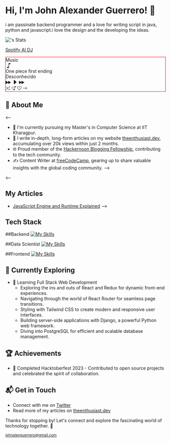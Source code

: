 # Hi, I'm John Alexander Guerrero! 👋

i am passinate backend programmer and a love for writing script in java, python and javascript.i love the design and the developing the ideas.

![<JohnAlexGuerrero>'s Stats](https://github-readme-stats.vercel.app/api?username=<username>&theme=vue-dark&show_icons=true&hide_border=true&count_private=true)

<a href="https://open.spotify.com/playlist/1z7URJxINTteK92JuaefKI?si=FMZyK-BYRA-hkmsZbbvYoQ&pi=pHhRZu1DTUCa1">Spotify AI DJ</a> 
<div style="border:1px solid red;">
  <div class="one">
    <span class="title">Music</span>
    <div class="music">
      <svg
        viewBox="0 0 16 16"
        class="note bi bi-music-note"
        fill="currentColor"
        height="18"
        width="18"
        xmlns="http://www.w3.org/2000/svg"
      >
        <path
          d="M9 13c0 1.105-1.12 2-2.5 2S4 14.105 4 13s1.12-2 2.5-2 2.5.895 2.5 2z"
        ></path>
        <path d="M9 3v10H8V3h1z" fill-rule="evenodd"></path>
        <path
          d="M8 2.82a1 1 0 0 1 .804-.98l3-.6A1 1 0 0 1 13 2.22V4L8 5V2.82z"
        ></path>
      </svg>
    </div>
    <span class="name"
      ><div></div>
      One piece first ending</span
    >
    <span class="name1"
      ><div></div>
      Desconhecido</span
    >
    <div class="bar">
      <svg
        viewBox="0 0 16 16"
        class="color bi bi-fast-forward-fill"
        fill="currentColor"
        height="16"
        width="16"
        xmlns="http://www.w3.org/2000/svg"
      >
        <path
          d="M7.596 7.304a.802.802 0 0 1 0 1.392l-6.363 3.692C.713 12.69 0 12.345 0 11.692V4.308c0-.653.713-.998 1.233-.696l6.363 3.692Z"
        ></path>
        <path
          d="M15.596 7.304a.802.802 0 0 1 0 1.392l-6.363 3.692C8.713 12.69 8 12.345 8 11.692V4.308c0-.653.713-.998 1.233-.696l6.363 3.692Z"
        ></path>
      </svg>
      <svg
        viewBox="0 0 16 16"
        class="color bi bi-caret-right-fill"
        fill="currentColor"
        height="18"
        width="18"
        xmlns="http://www.w3.org/2000/svg"
      >
        <path
          d="m12.14 8.753-5.482 4.796c-.646.566-1.658.106-1.658-.753V3.204a1 1 0 0 1 1.659-.753l5.48 4.796a1 1 0 0 1 0 1.506z"
        ></path>
      </svg>
      <svg
        viewBox="0 0 16 16"
        class="color bi bi-fast-forward-fill"
        fill="currentColor"
        height="16"
        width="16"
        xmlns="http://www.w3.org/2000/svg"
      >
        <path
          d="M7.596 7.304a.802.802 0 0 1 0 1.392l-6.363 3.692C.713 12.69 0 12.345 0 11.692V4.308c0-.653.713-.998 1.233-.696l6.363 3.692Z"
        ></path>
        <path
          d="M15.596 7.304a.802.802 0 0 1 0 1.392l-6.363 3.692C8.713 12.69 8 12.345 8 11.692V4.308c0-.653.713-.998 1.233-.696l6.363 3.692Z"
        ></path>
      </svg>
    </div>
    <div class="bar">
      <svg
        viewBox="0 0 16 16"
        class="color1 bi bi-shuffle"
        fill="currentColor"
        height="14"
        width="14"
        xmlns="http://www.w3.org/2000/svg"
      >
        <path
          d="M0 3.5A.5.5 0 0 1 .5 3H1c2.202 0 3.827 1.24 4.874 2.418.49.552.865 1.102 1.126 1.532.26-.43.636-.98 1.126-1.532C9.173 4.24 10.798 3 13 3v1c-1.798 0-3.173 1.01-4.126 2.082A9.624 9.624 0 0 0 7.556 8a9.624 9.624 0 0 0 1.317 1.918C9.828 10.99 11.204 12 13 12v1c-2.202 0-3.827-1.24-4.874-2.418A10.595 10.595 0 0 1 7 9.05c-.26.43-.636.98-1.126 1.532C4.827 11.76 3.202 13 1 13H.5a.5.5 0 0 1 0-1H1c1.798 0 3.173-1.01 4.126-2.082A9.624 9.624 0 0 0 6.444 8a9.624 9.624 0 0 0-1.317-1.918C4.172 5.01 2.796 4 1 4H.5a.5.5 0 0 1-.5-.5z"
          fill-rule="evenodd"
        ></path>
        <path
          d="M13 5.466V1.534a.25.25 0 0 1 .41-.192l2.36 1.966c.12.1.12.284 0 .384l-2.36 1.966a.25.25 0 0 1-.41-.192zm0 9v-3.932a.25.25 0 0 1 .41-.192l2.36 1.966c.12.1.12.284 0 .384l-2.36 1.966a.25.25 0 0 1-.41-.192z"
        ></path>
      </svg>
      <svg
        viewBox="0 0 16 16"
        class="color1 bi bi-music-note-list"
        fill="currentColor"
        height="14"
        width="14"
        xmlns="http://www.w3.org/2000/svg"
      >
        <path
          d="M12 13c0 1.105-1.12 2-2.5 2S7 14.105 7 13s1.12-2 2.5-2 2.5.895 2.5 2z"
        ></path>
        <path d="M12 3v10h-1V3h1z" fill-rule="evenodd"></path>
        <path
          d="M11 2.82a1 1 0 0 1 .804-.98l3-.6A1 1 0 0 1 16 2.22V4l-5 1V2.82z"
        ></path>
        <path
          d="M0 11.5a.5.5 0 0 1 .5-.5H4a.5.5 0 0 1 0 1H.5a.5.5 0 0 1-.5-.5zm0-4A.5.5 0 0 1 .5 7H8a.5.5 0 0 1 0 1H.5a.5.5 0 0 1-.5-.5zm0-4A.5.5 0 0 1 .5 3H8a.5.5 0 0 1 0 1H.5a.5.5 0 0 1-.5-.5z"
          fill-rule="evenodd"
        ></path>
      </svg>
      <svg
        viewBox="0 0 16 16"
        class="color1 bi bi-suit-heart"
        fill="currentColor"
        height="14"
        width="14"
        xmlns="http://www.w3.org/2000/svg"
      >
        <path
          d="m8 6.236-.894-1.789c-.222-.443-.607-1.08-1.152-1.595C5.418 2.345 4.776 2 4 2 2.324 2 1 3.326 1 4.92c0 1.211.554 2.066 1.868 3.37.337.334.721.695 1.146 1.093C5.122 10.423 6.5 11.717 8 13.447c1.5-1.73 2.878-3.024 3.986-4.064.425-.398.81-.76 1.146-1.093C14.446 6.986 15 6.131 15 4.92 15 3.326 13.676 2 12 2c-.777 0-1.418.345-1.954.852-.545.515-.93 1.152-1.152 1.595L8 6.236zm.392 8.292a.513.513 0 0 1-.784 0c-1.601-1.902-3.05-3.262-4.243-4.381C1.3 8.208 0 6.989 0 4.92 0 2.755 1.79 1 4 1c1.6 0 2.719 1.05 3.404 2.008.26.365.458.716.596.992a7.55 7.55 0 0 1 .596-.992C9.281 2.049 10.4 1 12 1c2.21 0 4 1.755 4 3.92 0 2.069-1.3 3.288-3.365 5.227-1.193 1.12-2.642 2.48-4.243 4.38z"
        ></path>
      </svg>
      <svg
        viewBox="0 0 16 16"
        class="color1 bi bi-arrow-right"
        fill="currentColor"
        height="14"
        width="14"
        xmlns="http://www.w3.org/2000/svg"
      >
        <path
          d="M1 8a.5.5 0 0 1 .5-.5h11.793l-3.147-3.146a.5.5 0 0 1 .708-.708l4 4a.5.5 0 0 1 0 .708l-4 4a.5.5 0 0 1-.708-.708L13.293 8.5H1.5A.5.5 0 0 1 1 8z"
          fill-rule="evenodd"
        ></path>
      </svg>
    </div>
  </div>
  <div class="two"></div>
  <div class="three"></div>
</div>


## 🚀 About Me

<--
- 🔭 I'm currently pursuing my Master's in Computer Science at IIT Kharagpur.
- 📝 I write in-depth, long-form articles on my website [theenthusiast.dev](https://theenthusiast.dev), accumulating over 20k views within just 2 months.
- 🌐 Proud member of the [Hackernoon Blogging Fellowship](https://hackernoon.com/), contributing to the tech community.
- ✍️ Content Writer at [freeCodeCamp](https://www.freecodecamp.org/), gearing up to share valuable insights with the global coding community.
  -->

<--
## My Articles
- [JavaScript Engine and Runtime Explained](https://www.freecodecamp.org/news/javascript-engine-and-runtime-explained/)
-->

## Tech Stack
##Backend
[![My Skills](https://skillicons.dev/icons?i=java,docker,fastapi,firebase,django,flask,rails,spring)](https://skillicons.dev)

##Data Scientist
[![My Skills](https://skillicons.dev/icons?i=py,anaconda,mysql,mongodb)](https://skillicons.dev)

##Frontend
[![My Skills](https://skillicons.dev/icons?i=js,html,css,boostrap,vue)](https://skillicons.dev)

## 🌱 Currently Exploring

- 🚀 Learning Full Stack Web Development
  - Exploring the ins and outs of React and Redux for dynamic front-end experiences.
  - Navigating through the world of React Router for seamless page transitions.
  - Styling with Tailwind CSS to create modern and responsive user interfaces.
  - Building server-side applications with Django, a powerful Python web framework.
  - Diving into PostgreSQL for efficient and scalable database management.

 ## 🏆 Achievements

- 🌟 Completed Hacktoberfest 2023 - Contributed to open source projects and celebrated the spirit of collaboration.


## 📬 Get in Touch

- Connect with me on [Twitter](https://twitter.com/introvertedbot)
- Read more of my articles on [theenthusiast.dev](https://theenthusiast.dev)

Thanks for stopping by! Let's connect and explore the fascinating world of technology together. 🚀



<!--

Here are some ideas to get you started:

- 🔭 I’m currently working on ...
- 🌱 I’m currently learning ...
- 👯 I’m looking to collaborate on ...
- 🤔 I’m looking for help with ...
- 💬 Ask me about ...
- 📫 How to reach me: ...
- 😄 Pronouns: ...
- ⚡ Fun fact: ...
-->



<small>johnalexguerrero@gmail.com</small>

<!--
**JohnAlexGuerrero/JohnAlexGuerrero** is a ✨ _special_ ✨ repository because its `README.md` (this file) appears on your GitHub profile.

Here are some ideas to get you started:

- 🔭 I’m currently working on ...
- 🌱 I’m currently learning ...
- 👯 I’m looking to collaborate on ...
- 🤔 I’m looking for help with ...
- 💬 Ask me about ...
- 📫 How to reach me: ...
- 😄 Pronouns: ...
- ⚡ Fun fact: ...
-->

